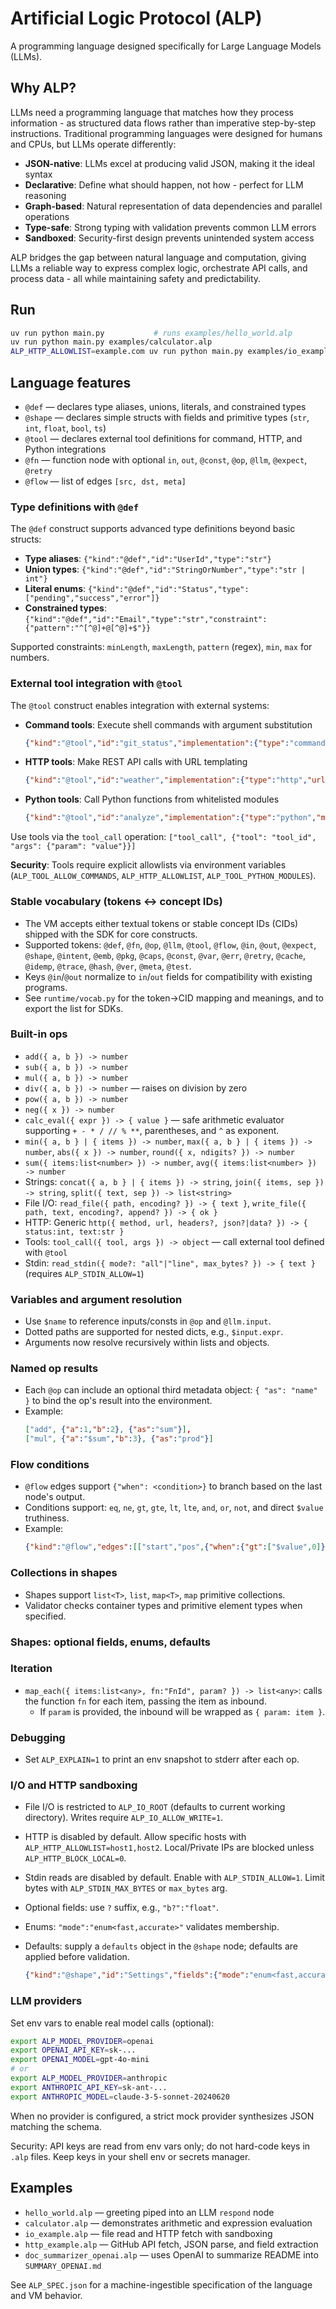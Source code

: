 # Artificial Logic Protocol (ALP)

A programming language designed specifically for Large Language Models (LLMs).

## Why ALP?

LLMs need a programming language that matches how they process information - as structured data flows rather than imperative step-by-step instructions. Traditional programming languages were designed for humans and CPUs, but LLMs operate differently:

- **JSON-native**: LLMs excel at producing valid JSON, making it the ideal syntax
- **Declarative**: Define what should happen, not how - perfect for LLM reasoning
- **Graph-based**: Natural representation of data dependencies and parallel operations
- **Type-safe**: Strong typing with validation prevents common LLM errors
- **Sandboxed**: Security-first design prevents unintended system access

ALP bridges the gap between natural language and computation, giving LLMs a reliable way to express complex logic, orchestrate API calls, and process data - all while maintaining safety and predictability.

## Run

```bash
uv run python main.py           # runs examples/hello_world.alp
uv run python main.py examples/calculator.alp
ALP_HTTP_ALLOWLIST=example.com uv run python main.py examples/io_example.alp
```

## Language features

- `@def` — declares type aliases, unions, literals, and constrained types
- `@shape` — declares simple structs with fields and primitive types (`str`, `int`, `float`, `bool`, `ts`)
- `@tool` — declares external tool definitions for command, HTTP, and Python integrations
- `@fn` — function node with optional `in`, `out`, `@const`, `@op`, `@llm`, `@expect`, `@retry`
- `@flow` — list of edges `[src, dst, meta]`

### Type definitions with `@def`

The `@def` construct supports advanced type definitions beyond basic structs:

- **Type aliases**: `{"kind":"@def","id":"UserId","type":"str"}`
- **Union types**: `{"kind":"@def","id":"StringOrNumber","type":"str | int"}`
- **Literal enums**: `{"kind":"@def","id":"Status","type":["pending","success","error"]}`
- **Constrained types**: `{"kind":"@def","id":"Email","type":"str","constraint":{"pattern":"^[^@]+@[^@]+$"}}`

Supported constraints: `minLength`, `maxLength`, `pattern` (regex), `min`, `max` for numbers.

### External tool integration with `@tool`

The `@tool` construct enables integration with external systems:

- **Command tools**: Execute shell commands with argument substitution
  ```json
  {"kind":"@tool","id":"git_status","implementation":{"type":"command","command":"git status --porcelain"}}
  ```

- **HTTP tools**: Make REST API calls with URL templating
  ```json
  {"kind":"@tool","id":"weather","implementation":{"type":"http","url":"https://api.weather.com/v1/current?q={city}","method":"GET"}}
  ```

- **Python tools**: Call Python functions from whitelisted modules
  ```json
  {"kind":"@tool","id":"analyze","implementation":{"type":"python","module":"mytools","function":"analyze_data"}}
  ```

Use tools via the `tool_call` operation: `["tool_call", {"tool": "tool_id", "args": {"param": "value"}}]`

**Security**: Tools require explicit allowlists via environment variables (`ALP_TOOL_ALLOW_COMMANDS`, `ALP_HTTP_ALLOWLIST`, `ALP_TOOL_PYTHON_MODULES`).

### Stable vocabulary (tokens <-> concept IDs)

- The VM accepts either textual tokens or stable concept IDs (CIDs) shipped with the SDK for core constructs.
- Supported tokens: `@def`, `@fn`, `@op`, `@llm`, `@tool`, `@flow`, `@in`, `@out`, `@expect`, `@shape`, `@intent`, `@emb`, `@pkg`, `@caps`, `@const`, `@var`, `@err`, `@retry`, `@cache`, `@idemp`, `@trace`, `@hash`, `@ver`, `@meta`, `@test`.
- Keys `@in`/`@out` normalize to `in`/`out` fields for compatibility with existing programs.
- See `runtime/vocab.py` for the token->CID mapping and meanings, and to export the list for SDKs.

### Built-in ops
- `add({ a, b }) -> number`
- `sub({ a, b }) -> number`
- `mul({ a, b }) -> number`
- `div({ a, b }) -> number` — raises on division by zero
- `pow({ a, b }) -> number`
- `neg({ x }) -> number`
- `calc_eval({ expr }) -> { value }` — safe arithmetic evaluator supporting `+ - * / // % **`, parentheses, and `^` as exponent.
- `min({ a, b } | { items }) -> number`, `max({ a, b } | { items }) -> number`, `abs({ x }) -> number`, `round({ x, ndigits? }) -> number`
- `sum({ items:list<number> }) -> number`, `avg({ items:list<number> }) -> number`
- Strings: `concat({ a, b } | { items }) -> string`, `join({ items, sep }) -> string`, `split({ text, sep }) -> list<string>`
- File I/O: `read_file({ path, encoding? }) -> { text }`, `write_file({ path, text, encoding?, append? }) -> { ok }`
- HTTP: Generic `http({ method, url, headers?, json?|data? }) -> { status:int, text:str }`
- Tools: `tool_call({ tool, args }) -> object` — call external tool defined with `@tool`
 - Stdin: `read_stdin({ mode?: "all"|"line", max_bytes? }) -> { text }` (requires `ALP_STDIN_ALLOW=1`)

### Variables and argument resolution

- Use `$name` to reference inputs/consts in `@op` and `@llm.input`.
- Dotted paths are supported for nested dicts, e.g., `$input.expr`.
- Arguments now resolve recursively within lists and objects.

### Named op results

- Each `@op` can include an optional third metadata object: `{ "as": "name" }` to bind the op's result into the environment.
- Example:
  ```json
  ["add", {"a":1,"b":2}, {"as":"sum"}],
  ["mul", {"a":"$sum","b":3}, {"as":"prod"}]
  ```

### Flow conditions

- `@flow` edges support `{"when": <condition>}` to branch based on the last node's output.
- Conditions support: `eq`, `ne`, `gt`, `gte`, `lt`, `lte`, `and`, `or`, `not`, and direct `$value` truthiness.
- Example:
  ```json
  {"kind":"@flow","edges":[["start","pos",{"when":{"gt":["$value",0]}}]]}
  ```

### Collections in shapes

- Shapes support `list<T>`, `list`, `map<T>`, `map` primitive collections.
- Validator checks container types and primitive element types when specified.

### Shapes: optional fields, enums, defaults
### Iteration

- `map_each({ items:list<any>, fn:"FnId", param? }) -> list<any>`: calls the function `fn` for each item, passing the item as inbound.
  - If `param` is provided, the inbound will be wrapped as `{ param: item }`.

### Debugging

- Set `ALP_EXPLAIN=1` to print an env snapshot to stderr after each op.

### I/O and HTTP sandboxing

- File I/O is restricted to `ALP_IO_ROOT` (defaults to current working directory). Writes require `ALP_IO_ALLOW_WRITE=1`.
- HTTP is disabled by default. Allow specific hosts with `ALP_HTTP_ALLOWLIST=host1,host2`. Local/Private IPs are blocked unless `ALP_HTTP_BLOCK_LOCAL=0`.
 - Stdin reads are disabled by default. Enable with `ALP_STDIN_ALLOW=1`. Limit bytes with `ALP_STDIN_MAX_BYTES` or `max_bytes` arg.

- Optional fields: use `?` suffix, e.g., `"b?":"float"`.
- Enums: `"mode":"enum<fast,accurate>"` validates membership.
- Defaults: supply a `defaults` object in the `@shape` node; defaults are applied before validation.
  ```json
  {"kind":"@shape","id":"Settings","fields":{"mode":"enum<fast,accurate>","timeout?":"int"},"defaults":{"mode":"fast"}}
  ```

### LLM providers

Set env vars to enable real model calls (optional):

```bash
export ALP_MODEL_PROVIDER=openai
export OPENAI_API_KEY=sk-...
export OPENAI_MODEL=gpt-4o-mini
# or
export ALP_MODEL_PROVIDER=anthropic
export ANTHROPIC_API_KEY=sk-ant-...
export ANTHROPIC_MODEL=claude-3-5-sonnet-20240620
```

When no provider is configured, a strict mock provider synthesizes JSON matching the schema.

Security: API keys are read from env vars only; do not hard-code keys in `.alp` files. Keep keys in your shell env or secrets manager.

## Examples

- `hello_world.alp` — greeting piped into an LLM `respond` node
- `calculator.alp` — demonstrates arithmetic and expression evaluation
- `io_example.alp` — file read and HTTP fetch with sandboxing
- `http_example.alp` — GitHub API fetch, JSON parse, and field extraction
- `doc_summarizer_openai.alp` — uses OpenAI to summarize README into `SUMMARY_OPENAI.md`

See `ALP_SPEC.json` for a machine-ingestible specification of the language and VM behavior.
